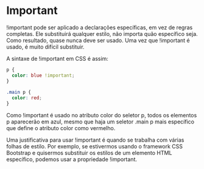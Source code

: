 # Important
!important pode ser aplicado a declarações específicas, em vez de regras completas. Ele substituirá qualquer estilo, não importa quão específico seja. Como resultado, quase nunca deve ser usado. Uma vez que !important é usado, é muito difícil substituir.

A sintaxe de !important em CSS é assim:

```css
p {
  color: blue !important;
}
 
.main p {
  color: red;
}
```

Como !important é usado no atributo color do seletor p, todos os elementos p aparecerão em azul, mesmo que haja um seletor .main p mais específico que define o atributo color como vermelho.

Uma justificativa para usar !important é quando se trabalha com várias folhas de estilo. Por exemplo, se estivermos usando o framework CSS Bootstrap e quisermos substituir os estilos de um elemento HTML específico, podemos usar a propriedade !important.